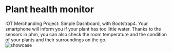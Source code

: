 # Plant health monitor
IOT Merchanding Project:
Simple Dashboard, with Bootstrap4.
Your smartphone will inform you if your plant has too little water. Thanks to the sensors in phm, you can also check the room temperature and the condition of your plants and their surroundings on the go.
<br>
<img style="display:block:padding:1em 0;margin:0 auto;" src="https://github.com/DBIAnalytics/schueco-be5-hackdays-2019/blob/pzm/assets/images/abis-pzm-shocase-iphone-alpha.gif" alt="showcase" />
